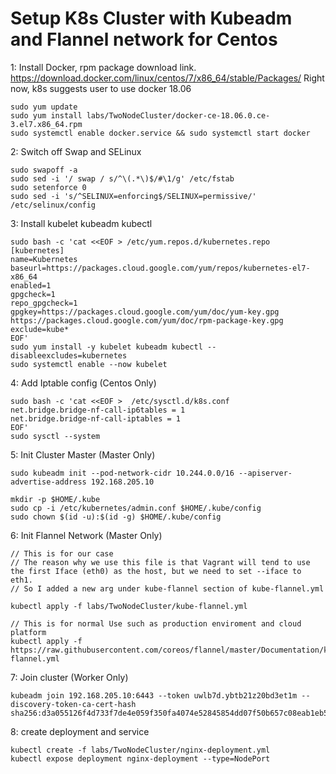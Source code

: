 # Setup K8s Cluster with Kubeadm and Flannel network for Centos
1: Install Docker, rpm package download link.
https://download.docker.com/linux/centos/7/x86_64/stable/Packages/
Right now, k8s suggests user to use docker 18.06
```
sudo yum update
sudo yum install labs/TwoNodeCluster/docker-ce-18.06.0.ce-3.el7.x86_64.rpm
sudo systemctl enable docker.service && sudo systemctl start docker
```
2: Switch off Swap and SELinux
```
sudo swapoff -a
sudo sed -i '/ swap / s/^\(.*\)$/#\1/g' /etc/fstab
sudo setenforce 0
sudo sed -i 's/^SELINUX=enforcing$/SELINUX=permissive/' /etc/selinux/config
```
3: Install kubelet kubeadm kubectl
```
sudo bash -c 'cat <<EOF > /etc/yum.repos.d/kubernetes.repo
[kubernetes]
name=Kubernetes
baseurl=https://packages.cloud.google.com/yum/repos/kubernetes-el7-x86_64
enabled=1
gpgcheck=1
repo_gpgcheck=1
gpgkey=https://packages.cloud.google.com/yum/doc/yum-key.gpg https://packages.cloud.google.com/yum/doc/rpm-package-key.gpg
exclude=kube*
EOF'
sudo yum install -y kubelet kubeadm kubectl --disableexcludes=kubernetes
sudo systemctl enable --now kubelet
```
4: Add Iptable config (Centos Only)
```
sudo bash -c 'cat <<EOF >  /etc/sysctl.d/k8s.conf
net.bridge.bridge-nf-call-ip6tables = 1
net.bridge.bridge-nf-call-iptables = 1
EOF'
sudo sysctl --system
```
5: Init Cluster Master (Master Only)
```
sudo kubeadm init --pod-network-cidr 10.244.0.0/16 --apiserver-advertise-address 192.168.205.10

mkdir -p $HOME/.kube
sudo cp -i /etc/kubernetes/admin.conf $HOME/.kube/config
sudo chown $(id -u):$(id -g) $HOME/.kube/config
```
6: Init Flannel Network (Master Only)
```
// This is for our case
// The reason why we use this file is that Vagrant will tend to use the first Iface (eth0) as the host, but we need to set --iface to eth1.
// So I added a new arg under kube-flannel section of kube-flannel.yml

kubectl apply -f labs/TwoNodeCluster/kube-flannel.yml

// This is for normal Use such as production enviroment and cloud platform
kubectl apply -f https://raw.githubusercontent.com/coreos/flannel/master/Documentation/kube-flannel.yml
```
7: Join cluster (Worker Only)
```
kubeadm join 192.168.205.10:6443 --token uwlb7d.ybtb21z20bd3et1m --discovery-token-ca-cert-hash sha256:d3a055126f4d733f7de4e059f350fa4074e52845854dd07f50b657c08eab1eb5
```
8: create deployment and service
```
kubectl create -f labs/TwoNodeCluster/nginx-deployment.yml
kubectl expose deployment nginx-deployment --type=NodePort
```
